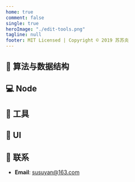 ```yaml
---
home: true
comment: false
single: true
heroImage: "./edit-tools.png"
tagline: null
footer: MIT Licensed | Copyright © 2019 苏苏炎
---
```


## 🐶 算法与数据结构

## 💻 Node

## 🔧 工具

## 🎨 UI

## 📮 联系

- **Email**: susuyan@163.com
